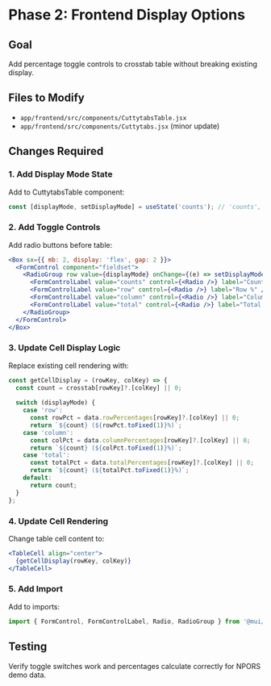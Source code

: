 # Phase 2: Frontend Display Options

## Goal
Add percentage toggle controls to crosstab table without breaking existing display.

## Files to Modify
- `app/frontend/src/components/CuttytabsTable.jsx`
- `app/frontend/src/components/Cuttytabs.jsx` (minor update)

## Changes Required

### 1. Add Display Mode State
Add to CuttytabsTable component:
```jsx
const [displayMode, setDisplayMode] = useState('counts'); // 'counts', 'row', 'column', 'total'
```

### 2. Add Toggle Controls
Add radio buttons before table:
```jsx
<Box sx={{ mb: 2, display: 'flex', gap: 2 }}>
  <FormControl component="fieldset">
    <RadioGroup row value={displayMode} onChange={(e) => setDisplayMode(e.target.value)}>
      <FormControlLabel value="counts" control={<Radio />} label="Counts" />
      <FormControlLabel value="row" control={<Radio />} label="Row %" />
      <FormControlLabel value="column" control={<Radio />} label="Column %" />
      <FormControlLabel value="total" control={<Radio />} label="Total %" />
    </RadioGroup>
  </FormControl>
</Box>
```

### 3. Update Cell Display Logic
Replace existing cell rendering with:
```jsx
const getCellDisplay = (rowKey, colKey) => {
  const count = crosstab[rowKey]?.[colKey] || 0;
  
  switch (displayMode) {
    case 'row':
      const rowPct = data.rowPercentages[rowKey]?.[colKey] || 0;
      return `${count} (${rowPct.toFixed(1)}%)`;
    case 'column':
      const colPct = data.columnPercentages[rowKey]?.[colKey] || 0;
      return `${count} (${colPct.toFixed(1)}%)`;
    case 'total':
      const totalPct = data.totalPercentages[rowKey]?.[colKey] || 0;
      return `${count} (${totalPct.toFixed(1)}%)`;
    default:
      return count;
  }
};
```

### 4. Update Cell Rendering
Change table cell content to:
```jsx
<TableCell align="center">
  {getCellDisplay(rowKey, colKey)}
</TableCell>
```

### 5. Add Import
Add to imports:
```jsx
import { FormControl, FormControlLabel, Radio, RadioGroup } from '@mui/material';
```

## Testing
Verify toggle switches work and percentages calculate correctly for NPORS demo data.
